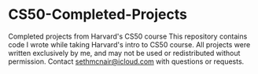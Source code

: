 # CS50-Completed-Projects
Completed projects from Harvard's CS50 course
This repository contains code I wrote while taking Harvard's intro to CS50 course. All projects were written exclusively by me, and may not be used or redistributed without permission. 
Contact sethmcnair@icloud.com with questions or requests.
